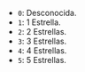 - ``0``: Desconocida.
- ``1``: 1 Estrella.
- ``2``: 2 Estrellas.
- ``3``: 3 Estrellas.
- ``4``: 4 Estrellas.
- ``5``: 5 Estrellas.